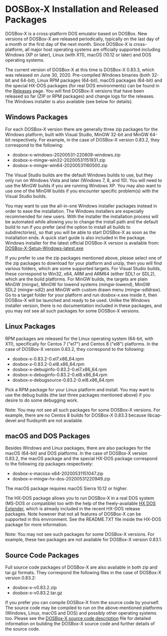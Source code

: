 DOSBox-X Installation and Released Packages 
===========================================

DOSBox-X is a cross-platform DOS emulator based on DOSBox. New versions of DOSBox-X are released periodically, typically on the last day of a month or the first day of the next month. Since DOSBox-X is cross-platform, all major host operating systems are officially supported including Windows (XP or later), Linux (with X11), macOS (10.12 or later) and DOS operating systems.

The current version of DOSBox-X at this time is DOSBox-X 0.83.3, which was released on June 30, 2020. Pre-compiled Windows binaries (both 32-bit and 64-bit), Linux RPM packages (64-bit), macOS packages (64-bit) and the special HX-DOS packages (for real DOS environments) can be found in the [Releases](https://github.com/joncampbell123/dosbox-x/releases) page. You will find DOSBox-X versions that have been released so far (ZIP or RPM packages) and change logs for the releases. The Windows installer is also available (see below for details).

Windows Packages
----------------

For each DOSBox-X version there are generally three zip packages for the Windows platform, built with Visual Studio, MinGW 32-bit and MinGW 64-bit respectively. For example, in the case of DOSBox-X version 0.83.2, they correspond to the following:

* dosbox-x-windows-20200531-220809-windows.zip
* dosbox-x-mingw-win32-20200531151931.zip
* dosbox-x-mingw-win64-20200531160500.zip

The Visual Studio builds are the default Windows builds to use, but they only run on Windows Vista and later (Windows 7, 8, and 10). You will need to use the MinGW builds if you are running Windows XP. You may also want to use one of the MinGW builds if you encounter specific problem(s) with the Visual Studio builds.

You may want to use the all-in-one Windows installer packages instead in order to ease the installation. The Windows installers are especially recommended for new users. With the installer the installation process will be automated while allowing you to change the install path and the default build to run if you prefer (and the option to install all builds to subdirectories), so that you will be able to start DOSBox-X as soon as the installation ends. A quick start guide is also included in the package. Windows installer for the latest official DOSBox-X version is available from: [DOSBox-X-Setup-Windows-latest.exe](https://github.com/Wengier/dosbox-x-wiki/raw/master/DOSBox-X-Setup-Windows-latest.exe)

If you prefer to use the zip packages mentioned above, please select one of the zip packages to download for your platform and unzip, then you will find various folders, which are some supported targets. For Visual Studio builds, these correspond to Win32, x64, ARM and ARM64 (either SDL1 or SDL2), which are the build platforms. For MinGW builds, the targets are plain MinGW (mingw), MinGW for lowend systems (mingw-lowend), MinGW SDL2 (mingw-sdl2) and MinGW with custom drawn menu (mingw-sdldraw). Go to a target folder for your platform and run dosbox-x.exe inside it, then DOSBox-X will be launched and ready to be used. Unlike the Windows installer version, there is no documentation included in these packages, and you may not see all such packages for some DOSBox-X versions.

Linux Packages
--------------

RPM packages are released for the Linux operating system (64-bit, with X11), specifically for Centos 7 ("el7") and Centos 8 ("el8") platforms. In the case of DOSBox-X version 0.83.2, they correspond to the following:

* dosbox-x-0.83.2-0.el7.x86_64.rpm
* dosbox-x-0.83.2-0.el8.x86_64.rpm
* dosbox-x-debuginfo-0.83.2-0.el7.x86_64.rpm
* dosbox-x-debuginfo-0.83.2-0.el8.x86_64.rpm
* dosbox-x-debugsource-0.83.2-0.el8.x86_64.rpm

Pick a RPM package for your Linux platform and install. You may want to use the debug builds (the last three packages mentioned above) if you desire to do some debugging work.

Note: You may not see all such packages for some DOSBox-X versions. For example, there are no Centos 8 builds for DOSBox-X 0.83.3 because libcap-devel and fluidsynth are not available.

macOS and DOS Packages
----------------------

Besides Windows and Linux packages, there are also packages for the macOS (64-bit) and DOS platforms. In the case of DOSBox-X version 0.83.2, the macOS package and the special HX-DOS package correspond to the following zip packages respectively:

* dosbox-x-macosx-x64-20200531151047.zip
* dosbox-x-mingw-hx-dos-20200531220949.zip

The macOS package requires macOS Sierra 10.12 or higher.

The HX-DOS package allows you to run DOSBox-X in a real DOS system (MS-DOS or compatible) too with the help of the freely-available [HX DOS Extender](https://github.com/Baron-von-Riedesel/HX), which is already included in the recent HX-DOS release packages. Note however that not all features of DOSBox-X can be supported in this environment. See the README.TXT file inside the HX-DOS package for more information.

Note: You may not see such packages for some DOSBox-X versions. For example, these two packages are not available for DOSBox-X version 0.83.1.

Source Code Packages
----------------------

Full source code packages of DOSBox-X are also available in both zip and tar.gz formats. They correspond the following files in the case of DOSBox-X version 0.83.2:

* dosbox-x-v0.83.2.zip
* dosbox-x-v0.83.2.tar.gz

If you prefer you can compile DOSBox-X from the source code by yourself. The source code may be compiled to run on the above-mentioned platforms (Windows, Linux, macOS and DOS) and possibly other operating systems too. Please see the [DOSBox-X source code description](README.source-code-description) file for detailed information on building the DOSBox-X source code and further details of the source code.
